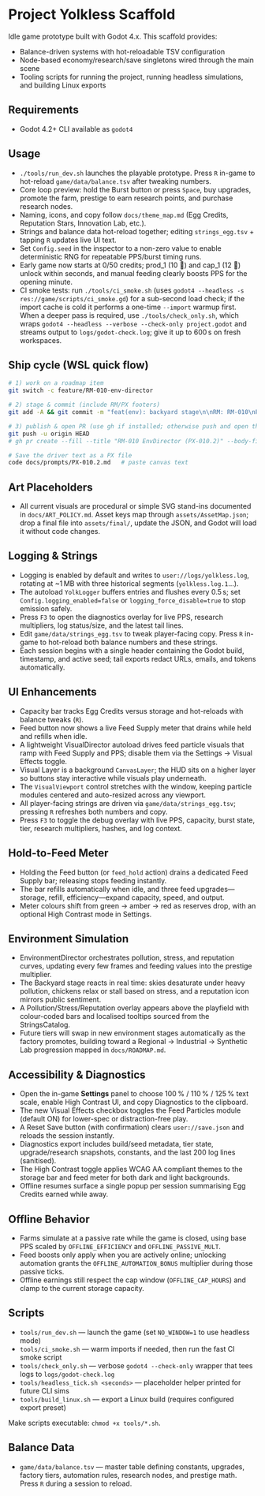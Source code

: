 # Project Yolkless Scaffold

Idle game prototype built with Godot 4.x. This scaffold provides:

- Balance-driven systems with hot-reloadable TSV configuration
- Node-based economy/research/save singletons wired through the main scene
- Tooling scripts for running the project, running headless simulations, and building Linux exports

## Requirements

- Godot 4.2+ CLI available as `godot4`

## Usage

- `./tools/run_dev.sh` launches the playable prototype. Press `R` in-game to hot-reload `game/data/balance.tsv` after tweaking numbers.
- Core loop preview: hold the Burst button or press `Space`, buy upgrades, promote the farm, prestige to earn research points, and purchase research nodes.
- Naming, icons, and copy follow `docs/theme_map.md` (Egg Credits, Reputation Stars, Innovation Lab, etc.).
- Strings and balance data hot-reload together; editing `strings_egg.tsv` + tapping `R` updates live UI text.
- Set `Config.seed` in the inspector to a non-zero value to enable deterministic RNG for repeatable PPS/burst timing runs.
- Early game now starts at 0/50 credits; prod_1 (10 🥚) and cap_1 (12 🥚) unlock within seconds, and manual feeding clearly boosts PPS for the opening minute.
- CI smoke tests: run `./tools/ci_smoke.sh` (uses `godot4 --headless -s res://game/scripts/ci_smoke.gd`) for a sub-second load check; if the import cache is cold it performs a one-time `--import` warmup first. When a deeper pass is required, use `./tools/check_only.sh`, which wraps `godot4 --headless --verbose --check-only project.godot` and streams output to `logs/godot-check.log`; give it up to 600 s on fresh workspaces.

## Ship cycle (WSL quick flow)

```bash
# 1) work on a roadmap item
git switch -c feature/RM-010-env-director

# 2) stage & commit (include RM/PX footers)
git add -A && git commit -m "feat(env): backyard stage\n\nRM: RM-010\nPX: PX-010.2"

# 3) publish & open PR (use gh if installed; otherwise push and open the link)
git push -u origin HEAD
# gh pr create --fill --title "RM-010 EnvDirector (PX-010.2)" --body-file docs/prompts/RM-010.md

# Save the driver text as a PX file
code docs/prompts/PX-010.2.md   # paste canvas text
```

## Art Placeholders

- All current visuals are procedural or simple SVG stand-ins documented in `docs/ART_POLICY.md`. Asset keys map through `assets/AssetMap.json`; drop a final file into `assets/final/`, update the JSON, and Godot will load it without code changes.

## Logging & Strings

- Logging is enabled by default and writes to `user://logs/yolkless.log`, rotating at ~1 MB with three historical segments (`yolkless.log.1`…).
- The autoload `YolkLogger` buffers entries and flushes every 0.5 s; set `Config.logging_enabled=false` or `logging_force_disable=true` to stop emission safely.
- Press `F3` to open the diagnostics overlay for live PPS, research multipliers, log status/size, and the latest tail lines.
- Edit `game/data/strings_egg.tsv` to tweak player-facing copy. Press `R` in-game to hot-reload both balance numbers and these strings.
- Each session begins with a single header containing the Godot build, timestamp, and active seed; tail exports redact URLs, emails, and tokens automatically.

## UI Enhancements

- Capacity bar tracks Egg Credits versus storage and hot-reloads with balance tweaks (`R`).
- Feed button now shows a live Feed Supply meter that drains while held and refills when idle.
- A lightweight VisualDirector autoload drives feed particle visuals that ramp with Feed Supply and PPS; disable them via the Settings → Visual Effects toggle.
- Visual Layer is a background `CanvasLayer`; the HUD sits on a higher layer so buttons stay interactive while visuals play underneath.
- The `VisualViewport` control stretches with the window, keeping particle modules centered and auto-resized across any viewport.
- All player-facing strings are driven via `game/data/strings_egg.tsv`; pressing `R` refreshes both numbers and copy.
- Press `F3` to toggle the debug overlay with live PPS, capacity, burst state, tier, research multipliers, hashes, and log context.

## Hold-to-Feed Meter

- Holding the Feed button (or `feed_hold` action) drains a dedicated Feed Supply bar; releasing stops feeding instantly.
- The bar refills automatically when idle, and three feed upgrades—storage, refill, efficiency—expand capacity, speed, and output.
- Meter colours shift from green → amber → red as reserves drop, with an optional High Contrast mode in Settings.

## Environment Simulation

- EnvironmentDirector orchestrates pollution, stress, and reputation curves, updating every few frames and feeding values into the prestige multiplier.
- The Backyard stage reacts in real time: skies desaturate under heavy pollution, chickens relax or stall based on stress, and a reputation icon mirrors public sentiment.
- A Pollution/Stress/Reputation overlay appears above the playfield with colour-coded bars and localised tooltips sourced from the StringsCatalog.
- Future tiers will swap in new environment stages automatically as the factory promotes, building toward a Regional → Industrial → Synthetic Lab progression mapped in `docs/ROADMAP.md`.

## Accessibility & Diagnostics

- Open the in-game **Settings** panel to choose 100 % / 110 % / 125 % text scale, enable High Contrast UI, and copy Diagnostics to the clipboard.
- The new Visual Effects checkbox toggles the Feed Particles module (default ON) for lower-spec or distraction-free play.
- A Reset Save button (with confirmation) clears `user://save.json` and reloads the session instantly.
- Diagnostics export includes build/seed metadata, tier state, upgrade/research snapshots, constants, and the last 200 log lines (sanitised).
- The High Contrast toggle applies WCAG AA compliant themes to the storage bar and feed meter for both dark and light backgrounds.
- Offline resumes surface a single popup per session summarising Egg Credits earned while away.

## Offline Behavior

- Farms simulate at a passive rate while the game is closed, using base PPS scaled by `OFFLINE_EFFICIENCY` and `OFFLINE_PASSIVE_MULT`.
- Feed boosts only apply when you are actively online; unlocking automation grants the `OFFLINE_AUTOMATION_BONUS` multiplier during those passive ticks.
- Offline earnings still respect the cap window (`OFFLINE_CAP_HOURS`) and clamp to the current storage capacity.

## Scripts

- `tools/run_dev.sh` — launch the game (set `NO_WINDOW=1` to use headless mode)
- `tools/ci_smoke.sh` — warm imports if needed, then run the fast CI smoke script
- `tools/check_only.sh` — verbose `godot4 --check-only` wrapper that tees logs to `logs/godot-check.log`
- `tools/headless_tick.sh <seconds>` — placeholder helper printed for future CLI sims
- `tools/build_linux.sh` — export a Linux build (requires configured export preset)

Make scripts executable: `chmod +x tools/*.sh`.

## Balance Data

- `game/data/balance.tsv` — master table defining constants, upgrades, factory tiers, automation rules, research nodes, and prestige math. Press `R` during a session to reload.
